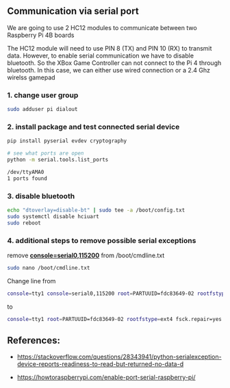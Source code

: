 ## Communication via serial port

We are going to use 2 HC12 modules to communicate between two Raspberry Pi 4B boards


The HC12 module will need to use PIN 8 (TX) and PIN 10 (RX) to transmit data. However, to enable serial communication we have to disable bluetooth. So the XBox Game Controller can not connect to the Pi 4 through bluetooth. In this case,
we can either use wired connection or a 2.4 Ghz wirelss gamepad

### 1. change user group

```bash
sudo adduser pi dialout
```

### 2. install package and test connected serial device

```bash
pip install pyserial evdev cryptography

# see what ports are open
python -m serial.tools.list_ports

/dev/ttyAMA0
1 ports found
```

### 3. disable bluetooth

```bash
echo "dtoverlay=disable-bt" | sudo tee -a /boot/config.txt
sudo systemctl disable hciuart
sudo reboot
```

### 4. additional steps to remove possible serial exceptions

remove **<u>console=serial0,115200</u>** from /boot/cmdline.txt
```bash
sudo nano /boot/cmdline.txt
```

Change line from

```bash
console=tty1 console=serial0,115200 root=PARTUUID=fdc83649-02 rootfstype=ext4 fsck.repair=yes rootwait quiet splash plymouth.ignore-serial-consoles
```

to

```bash
console=tty1 root=PARTUUID=fdc83649-02 rootfstype=ext4 fsck.repair=yes rootwait quiet splash plymouth.ignore-serial-consoles
```


## References:

- https://stackoverflow.com/questions/28343941/python-serialexception-device-reports-readiness-to-read-but-returned-no-data-d

- https://howtoraspberrypi.com/enable-port-serial-raspberry-pi/
